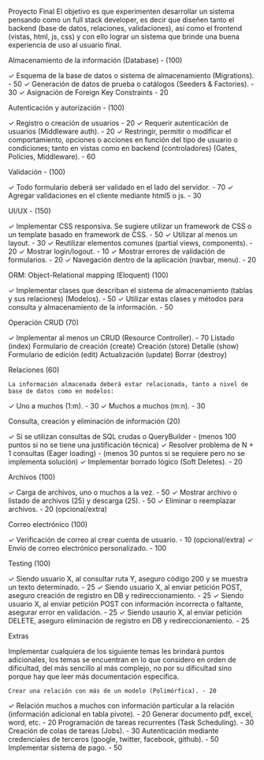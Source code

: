 Proyecto Final
El objetivo es que experimenten desarrollar un sistema pensando como un full stack developer, es decir que diseñen tanto el backend (base de datos, relaciones, validaciones), así como el frontend (vistas, html, js, css) y con ello lograr un sistema que brinde una buena experiencia de uso al usuario final.

 Almacenamiento de la información (Database) - (100)

 ✓  Esquema de la base de datos o sistema de almacenamiento (Migrations). - 50 
 ✓  Generación de datos de prueba o catálogos (Seeders & Factories). - 30
 ✓  Asignación de Foreign Key Constraints - 20

Autenticación y autorización - (100)

 ✓  Registro o creación de usuarios - 20
 ✓  Requerir autenticación de usuarios (Middleware auth). - 20
 ✓  Restringir, permitir o modificar el comportamiento, opciones o acciones en función del tipo de usuario o condiciones; tanto en vistas como en backend (controladores) (Gates, Policies, Middleware). - 60

Validación - (100)

 ✓  Todo formulario deberá ser validado en el lado del servidor. - 70
 ✓  Agregar validaciones en el cliente mediante html5 o js. - 30

UI/UX - (150)

 ✓  Implementar CSS responsiva. Se sugiere utilizar un framework de CSS o un template basado en framework de CSS. - 50
 ✓  Utilizar al menos un layout. - 30
 ✓  Reutilizar elementos comunes (partial views, components). - 20
 ✓  Mostrar login/logout. - 10
 ✓  Mostrar errores de validación de formularios. - 20
 ✓  Navegación dentro de la aplicación (navbar, menu). - 20

ORM: Object-Relational mapping (Eloquent) (100)

 ✓  Implementar clases que describan el sistema de almacenamiento (tablas y sus relaciones) (Modelos). - 50
 ✓  Utilizar estas clases y métodos para consulta y almacenamiento de la información. - 50

Operación CRUD (70)

 ✓  Implementar al menos un CRUD (Resource Controller). - 70
        Listado (index)
        Formulario de creación (create)
        Creación (store)
        Detalle (show)
        Formulario de edición (edit)
        Actualización (update)
        Borrar (destroy)

Relaciones (60)

    La información almacenada deberá estar relacionada, tanto a nivel de base de datos como en modelos:
 ✓     Uno a muchos (1:m). - 30
 ✓     Muchos a muchos (m:n). - 30

Consulta, creación y eliminación de información (20)

 ✓  Si se utilizan consultas de SQL crudas o QueryBuilder - (menos 100 puntos si no se tiene una justificación técnica)
 ✓  Resolver problema de N + 1 consultas (Eager loading) - (menos 30 puntos si se requiere pero no se implementa solución)
 ✓  Implementar borrado lógico (Soft Deletes). - 20

Archivos (100)

 ✓  Carga de archivos, uno o muchos a la vez. - 50
 ✓  Mostrar archivo o listado de archivos (25) y descarga (25). - 50
 ✓  Eliminar o reemplazar archivos. - 20 (opcional/extra)

Correo electrónico (100)

 ✓  Verificación de correo al crear cuenta de usuario. - 10 (opcional/extra)
 ✓  Envío de correo electrónico personalizado. - 100

Testing (100)

 ✓  Siendo usuario X, al consultar ruta Y, aseguro código 200 y se muestra un texto determinado. - 25
 ✓  Siendo usuario X, al enviar petición POST, aseguro creación de registro en DB y redireccionamiento. - 25
 ✓  Siendo usuario X, al enviar petición POST con información incorrecta o faltante, asegurar error en validación. - 25
 ✓  Siendo usaurio X, al enviar petición DELETE, aseguro eliminación de registro en DB y redireccionamiento. - 25

Extras

Implementar cualquiera de los siguiente temas les brindará puntos adicionales, los temas se encuentran en lo que considero en orden de dificultad, del más sencillo al más complejo, no por su dificultad sino porque hay que leer más documentación específica.

    Crear una relación con más de un modelo (Polimórfica). - 20
 ✓  Relación muchos a muchos con información particular a la relación (información adicional en tabla pivote). - 20
    Generar documento pdf, excel, word, etc. - 20
    Programación de tareas recurrentes (Task Scheduling). - 30
    Creación de colas de tareas (Jobs). - 30
    Autenticación mediante credenciales de terceros (google, twitter, facebook, github). - 50
    Implementar sistema de pago. - 50
